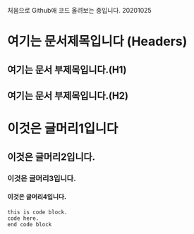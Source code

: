 처음으로 Github애 코드 올려보는 중입니다. 
20201025


여기는 문서제목입니다 (Headers)
====================



여기는 문서 부제목입니다.(H1)
---------------------------------

여기는 문서 부제목입니다.(H2)
--------------------------------

# 이것은 글머리1입니다
## 이것은 글머리2입니다.
### 이것은 글머리3입니다.
#### 이것은 글머리4입니다.

	this is code block.
	code here.
	end code block